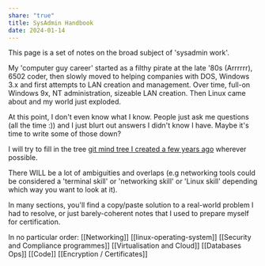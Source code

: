 ```yaml
---
share: "true"
title: SysAdmin Handbook
date: 2024-01-14
---
```



This page is a set of notes on the broad subject of 'sysadmin work'.

My 'computer guy career' started as a filthy pirate at the late '80s (Arrrrrr), 6502 coder, then slowly moved to helping companies with DOS, Windows 3.x and first attempts to LAN creation and management. Over time, full-on Windows 9x, NT administration, sizeable LAN creation. Then Linux came about and my world just exploded. 

At this point, I don't even know what I know. People just ask me questions (all the time :)) and I just blurt out answers I didn't know I have. Maybe it's time to write some of those down?

I will try to fill in the tree [git mind tree I created a few years ago](https://gitmind.com/app/docs/mal7wcyw) wherever possible.

There WILL be a lot of ambiguities and overlaps (e.g networking tools could be considered a 'terminal skill' or 'networking skill' or 'Linux skill' depending which way you want to look at it).

In many sections, you'll find a copy/paste solution to a real-world problem I had to resolve, or just barely-coherent notes that I used to prepare myself for certification.

In no particular order:
[[Networking]]
[[linux-operating-system]]
[[Security and Compliance programmes]]
[[Virtualisation and Cloud]]
[[Databases Ops]]
[[Code]]
[[Encryption / Certificates]]



